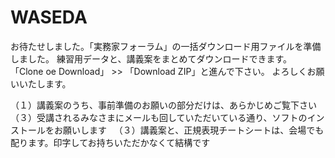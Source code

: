 # WASEDA
お待たせしました。「実務家フォーラム」の一括ダウンロード用ファイルを準備しました。
練習用データと、講義案をまとめてダウンロードできます。
「Clone oe Download」 >> 「Download ZIP」と進んで下さい。
よろしくお願いいたします。

（１）講義案のうち、事前準備のお願いの部分だけは、あらかじめご覧下さい  
（３）受講されるみなさまにメールも回していただいている通り、ソフトのインストールをお願いします  
（３）講義案と、正規表現チートシートは、会場でも配ります。印字してお持ちいただかなくて結構です  
